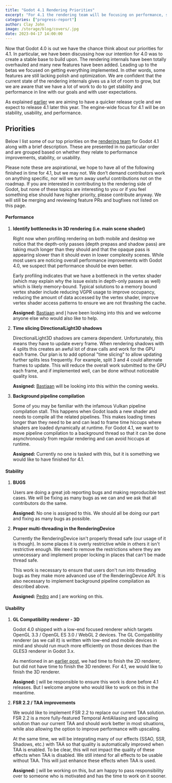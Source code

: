```yaml
---
title: "Godot 4.1 Rendering Priorities"
excerpt: "For 4.1 the rendering team will be focusing on performance, stability, and usability."
categories: ["progress-report"]
author: Clay John
image: /storage/blog/covers/.jpg
date: 2023-04-17 14:00:00
---
```


Now that Godot 4.0 is out we have the chance think about our priorities for 4.1. In particular, we have been discussing how our intention for 4.0 was to create a stable base to build upon. The rendering internals have been totally overhauled and many new features have been added. Leading up to the betas we focused on getting everything implemented. In other words, some features are still lacking polish and optimization. We are confident that the current state of the rendering internals gives us a lot of room to grow, but we are aware that we have a lot of work to do to get stability and performance in line with our goals and with user expectations.

As explained [earlier](https://godotengine.org/article/release-management-4-0-and-beyond/) we are aiming to have a quicker release cycle and we expect to release 4.1 later this year. The engine-wide focus for 4.1 will be on stability, usability, and performance.

## Priorities

Below I list some of our top priorities on the [rendering team](https://godotengine.org/teams/#rendering) for Godot 4.1 along with a brief description. These are presented in no particular order and are grouped based on whether they relate to performance improvements, stability, or usability.

Please note these are aspirational, we hope to have all of the following finished in time for 4.1, but we may not. We don’t demand contributors work on anything specific, nor will we turn away useful contributions not on the roadmap. If you are interested in contributing to the rendering side of Godot, but none of these topics are interesting to you or if you feel something else should have higher priority, please contribute anyway. We will still be merging and reviewing feature PRs and bugfixes not listed on this page.

#### Performance

1. **Identify bottlenecks in 3D rendering (i.e. main scene shader)**

    Right now when profiling rendering on both mobile and desktop we notice that the depth-only passes (depth prepass and shadow pass) are taking much longer than they should and that the opaque pass is appearing slower than it should even in lower complexity scenes. While most users are noticing overall performance improvements with Godot 4.0, we suspect that performance should be even better.

    Early profiling indicates that we have a bottleneck in the vertex shader (which may explain why the issue exists in depth-only passes as well) which is likely memory-bound. Typical solutions to a memory bound vertex shader include reducing VGPR usage to improve occupancy, reducing the amount of data accessed by the vertex shader, improve vertex shader access patterns to ensure we are not thrashing the cache.

    **Assigned:** [Bastiaan](https://github.com/BastiaanOlij) and [I](https://github.com/clayjohn) have been looking into this and we welcome anyone else who would also like to help.

2. **Time slicing DirectionalLight3D shadows**

    DirectionalLight3D shadows are camera dependent. Unfortunately, this means they have to update every frame. When rendering shadows with 4 splits this creates an awful lot of draw calls and work for the GPU each frame. Our plan is to add optional "time slicing" to allow updating further splits less frequently. For example, split 3 and 4 could alternate frames to update. This will reduce the overall work submitted to the GPU each frame, and if implemented well, can be done without noticeable quality loss.

    **Assigned:** [Bastiaan](https://github.com/BastiaanOlij) will be looking into this within the coming weeks.

3. **Background pipeline compilation**

    Some of you may be familiar with the infamous Vulkan pipeline compilation stall. This happens when Godot loads a new shader and needs to compile all the related pipelines. This makes loading times longer than they need to be and can lead to frame time hiccups where shaders are loaded dynamically at runtime. For Godot 4.1, we want to move pipeline compilation to a background thread so that it can be done asynchronously from regular rendering and can avoid hiccups at runtime.

    **Assigned:** Currently no one is tasked with this, but it is something we would like to have finished for 4.1.

#### Stability

1. **BUGS**

    Users are doing a great job reporting bugs and making reproducible test cases. We will be fixing as many bugs as we can and we ask that all contributors do the same.

    **Assigned:** No one is assigned to this. We should all be doing our part and fixing as many bugs as possible.

2. **Proper multi-threading in the RenderingDevice**

    Currently the RenderingDevice isn't properly thread safe (our usage of it is though). In some places it is overly restrictive while in others it isn't restrictive enough. We need to remove the restrictions where they are unnecessary and implement proper locking in places that can't be made thread safe.

    This work is necessary to ensure that users don't run into threading bugs as they make more advanced use of the RenderingDevice API. It is also necessary to implement background pipeline compilation as described above.

    **Assigned:** [Pedro](https://github.com/RandomShaper) and [I](https://github.com/clayjohn) are working on this.

#### Usability

1. **GL Compatibility renderer - 3D**

    Godot 4.0 shipped with a low-end focused renderer which targets OpenGL 3.3 / OpenGL ES 3.0 / WebGL 2 devices. The GL Compatibility renderer (as we call it) is written with low-end and mobile devices in mind and should run much more efficiently on those devices than the GLES3 renderer in Godot 3.x.

    As mentioned in an [earlier post](https://godotengine.org/article/status-of-opengl-renderer/), we had time to finish the 2D renderer, but did not have time to finish the 3D renderer. For 4.1, we would like to finish the 3D renderer.

    **Assigned:** [I](https://github.com/clayjohn) will be responsible to ensure this work is done before 4.1 releases. But I welcome anyone who would like to work on this in the meantime.

2. **FSR 2.2 / TAA improvements**

    We would like to implement FSR 2.2 to replace our current TAA solution. FSR 2.2 is a more fully-featured Temporal AntiAliasing and upscaling solution than our current TAA and should work better in most situations, while also allowing the option to improve performance with upscaling.

    At the same time, we will be integrating many of our effects (SSAO, SSR, Shadows, etc.) with TAA so that quality is automatically improved when TAA is enabled. To be clear, this will not impact the quality of these effects when TAA is disabled. We still intend for all effects to be usable without TAA. This will just enhance these effects when TAA is used.

    **Assigned:** [I](https://github.com/clayjohn) will be working on this, but am happy to pass responsibility over to someone who is motivated and has the time to work on it sooner.

